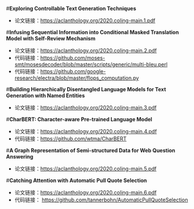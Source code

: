 #**Exploring Controllable Text Generation Techniques**

 - 论文链接：https://aclanthology.org/2020.coling-main.1.pdf

#**Infusing Sequential Information into Conditional Masked Translation Model with Self-Review Mechanism**

 - 论文链接：https://aclanthology.org/2020.coling-main.2.pdf
 - 代码链接：https://github.com/moses-smt/mosesdecoder/blob/master/scripts/generic/multi-bleu.perl
 - 代码链接：https://github.com/google-research/electra/blob/master/flops_computation.py

#**Building Hierarchically Disentangled Language Models for Text Generation with Named Entities**

 - 论文链接：https://aclanthology.org/2020.coling-main.3.pdf

#**CharBERT: Character-aware Pre-trained Language Model**

- 论文链接：https://aclanthology.org/2020.coling-main.4.pdf
- 代码链接：https://github.com/wtma/CharBERT

#**A Graph Representation of Semi-structured Data for Web Question Answering**

 - 论文链接：https://aclanthology.org/2020.coling-main.5.pdf

#**Catching Attention with Automatic Pull Quote Selection**

- 论文链接：https://aclanthology.org/2020.coling-main.6.pdf
- 代码链接： https://github.com/tannerbohn/AutomaticPullQuoteSelection

